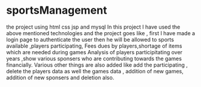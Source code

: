 # sportsManagement
the project using html css jsp and mysql
In this project I have used the above mentioned technologies and the   project goes like , first I have made a login page to  authenticate the user then he will be allowed to sports available ,players participating,
Fees dues by players,shortage of items which are needed during games
Analysis of players participitating over years ,show various sponsers who are contributing towards the games financially. Various other things are also added like add the participating , delete the players data as well the games data , addition of new games, addition of new sponsers and deletion also.
